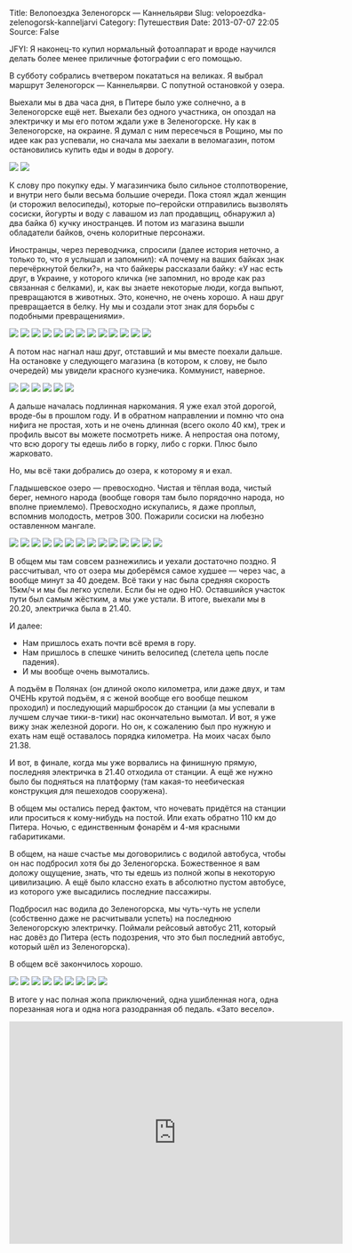 Title: Велопоездка Зеленогорск — Каннельярви
Slug: velopoezdka-zelenogorsk-kanneljarvi
Category: Путешествия
Date: 2013-07-07 22:05
Source: False

JFYI: Я наконец-то купил нормальный фотоаппарат и вроде научился делать более менее приличные фотографии с его помощью.

В субботу собрались вчетвером покататься на великах. Я выбрал маршрут Зеленогорск — Каннельярви. С попутной остановкой у озера.

Выехали мы в два часа дня, в Питере было уже солнечно, а в Зеленогорске ещё нет. Выехали без одного участника, он опоздал на электричку и мы его потом ждали уже в Зеленогорске. Ну как в Зеленогорске, на окраине. Я думал с ним пересечься в Рощино, мы по идее как раз успевали, но сначала мы заехали в веломагазин, потом остановились купить еды и воды в дорогу.

<div class="gallery">
<a href="https://libc6.org/uploads/2013/07/06/dsc_0118.jpg"><img src="https://libc6.org/uploads/2013/07/06/mini/dsc_0118.jpg dsc_0118.jpg"></a>
<a href="https://libc6.org/uploads/2013/07/06/dsc_0119.jpg"><img src="https://libc6.org/uploads/2013/07/06/mini/dsc_0119.jpg dsc_0119.jpg"></a>
</div>

К слову про покупку еды. У магазинчика было сильное столпотворение, и внутри него были весьма большие очереди. Пока стоял ждал женщин (и сторожил велосипеды), которые по–геройски отправились вызволять сосиски, йогурты и воду с лавашом из лап продавщиц, обнаружил а) два байка б) кучку иностранцев. И потом из магазина вышли обладатели байков, очень колоритные персонажи.

Иностранцы, через переводчика, спросили (далее история неточно, а только то, что я услышал и запомнил): «А почему на ваших байках знак перечёркнутой белки?», на что байкеры рассказали байку: «У нас есть друг, в Украине, у которого кличка (не запомнил, но вроде как раз связанная с белками), и, как вы знаете некоторые люди, когда выпьют, превращаются в животных. Это, конечно, не очень хорошо. А наш друг превращается в белку. Ну мы и создали этот знак для борьбы с подобными превращениями».

<div class="gallery">
<a href="https://libc6.org/uploads/2013/07/06/dsc_0123.jpg"><img src="https://libc6.org/uploads/2013/07/06/mini/dsc_0123.jpg dsc_0123.jpg"></a>
<a href="https://libc6.org/uploads/2013/07/06/dsc_0124.jpg"><img src="https://libc6.org/uploads/2013/07/06/mini/dsc_0124.jpg dsc_0124.jpg"></a>
<a href="https://libc6.org/uploads/2013/07/06/dsc_0125.jpg"><img src="https://libc6.org/uploads/2013/07/06/mini/dsc_0125.jpg dsc_0125.jpg"></a>
<a href="https://libc6.org/uploads/2013/07/06/dsc_0126.jpg"><img src="https://libc6.org/uploads/2013/07/06/mini/dsc_0126.jpg dsc_0126.jpg"></a>
<a href="https://libc6.org/uploads/2013/07/06/dsc_0127.jpg"><img src="https://libc6.org/uploads/2013/07/06/mini/dsc_0127.jpg dsc_0127.jpg"></a>
<a href="https://libc6.org/uploads/2013/07/06/dsc_0129.jpg"><img src="https://libc6.org/uploads/2013/07/06/mini/dsc_0129.jpg dsc_0129.jpg"></a>
<a href="https://libc6.org/uploads/2013/07/06/dsc_0130.jpg"><img src="https://libc6.org/uploads/2013/07/06/mini/dsc_0130.jpg dsc_0130.jpg"></a>
<a href="https://libc6.org/uploads/2013/07/06/dsc_0131.jpg"><img src="https://libc6.org/uploads/2013/07/06/mini/dsc_0131.jpg dsc_0131.jpg"></a>
<a href="https://libc6.org/uploads/2013/07/06/dsc_0132.jpg"><img src="https://libc6.org/uploads/2013/07/06/mini/dsc_0132.jpg dsc_0132.jpg"></a>
<a href="https://libc6.org/uploads/2013/07/06/dsc_0133.jpg"><img src="https://libc6.org/uploads/2013/07/06/mini/dsc_0133.jpg dsc_0133.jpg"></a>
<a href="https://libc6.org/uploads/2013/07/06/dsc_0134.jpg"><img src="https://libc6.org/uploads/2013/07/06/mini/dsc_0134.jpg dsc_0134.jpg"></a>
<a href="https://libc6.org/uploads/2013/07/06/dsc_0135.jpg"><img src="https://libc6.org/uploads/2013/07/06/mini/dsc_0135.jpg dsc_0135.jpg"></a>
<a href="https://libc6.org/uploads/2013/07/06/dsc_0142.jpg"><img src="https://libc6.org/uploads/2013/07/06/mini/dsc_0142.jpg dsc_0142.jpg"></a>
</div>

А потом нас нагнал наш друг, отставший и мы вместе поехали дальше. На остановке у следующего магазина (в котором, к слову, не было очередей) мы увидели красного кузнечика. Коммунист, наверное.

<div class="gallery">
<a href="https://libc6.org/uploads/2013/07/06/dsc_0144.jpg"><img src="https://libc6.org/uploads/2013/07/06/mini/dsc_0144.jpg dsc_0144.jpg"></a>
<a href="https://libc6.org/uploads/2013/07/06/dsc_0145.jpg"><img src="https://libc6.org/uploads/2013/07/06/mini/dsc_0145.jpg dsc_0145.jpg"></a>
<a href="https://libc6.org/uploads/2013/07/06/dsc_0146.jpg"><img src="https://libc6.org/uploads/2013/07/06/mini/dsc_0146.jpg dsc_0146.jpg"></a>
<a href="https://libc6.org/uploads/2013/07/06/dsc_0149.jpg"><img src="https://libc6.org/uploads/2013/07/06/mini/dsc_0149.jpg dsc_0149.jpg"></a>
<a href="https://libc6.org/uploads/2013/07/06/dsc_0150.jpg"><img src="https://libc6.org/uploads/2013/07/06/mini/dsc_0150.jpg dsc_0150.jpg"></a>
<a href="https://libc6.org/uploads/2013/07/06/dsc_0152.jpg"><img src="https://libc6.org/uploads/2013/07/06/mini/dsc_0152.jpg dsc_0152.jpg"></a>
</div>

А дальше началась подлинная наркомания. Я уже ехал этой дорогой, вроде-бы в прошлом году. И в обратном направлении и помню что она нифига не простая, хоть и не очень длинная (всего около 40 км), трек и профиль высот вы можете посмотреть ниже. А непростая она потому, что всю дорогу ты едешь либо в горку, либо с горки. Плюс было жарковато.

Но, мы всё таки добрались до озера, к которому я и ехал.

Гладышевское озеро — превосходно. Чистая и тёплая вода, чистый берег, немного народа (вообще говоря там было порядочно народа, но вполне приемлемо). Превосходно искупались, я даже проплыл, вспомнив молодость, метров 300. Пожарили сосиски на любезно оставленном мангале.

<div class="gallery">
<a href="https://libc6.org/uploads/2013/07/06/dsc_0160.jpg"><img src="https://libc6.org/uploads/2013/07/06/mini/dsc_0160.jpg dsc_0160.jpg"></a>
<a href="https://libc6.org/uploads/2013/07/06/dsc_0161.jpg"><img src="https://libc6.org/uploads/2013/07/06/mini/dsc_0161.jpg dsc_0161.jpg"></a>
<a href="https://libc6.org/uploads/2013/07/06/dsc_0163.jpg"><img src="https://libc6.org/uploads/2013/07/06/mini/dsc_0163.jpg dsc_0163.jpg"></a>
<a href="https://libc6.org/uploads/2013/07/06/dsc_0166.jpg"><img src="https://libc6.org/uploads/2013/07/06/mini/dsc_0166.jpg dsc_0166.jpg"></a>
<a href="https://libc6.org/uploads/2013/07/06/dsc_0167.jpg"><img src="https://libc6.org/uploads/2013/07/06/mini/dsc_0167.jpg dsc_0167.jpg"></a>
<a href="https://libc6.org/uploads/2013/07/06/dsc_0169.jpg"><img src="https://libc6.org/uploads/2013/07/06/mini/dsc_0169.jpg dsc_0169.jpg"></a>
<a href="https://libc6.org/uploads/2013/07/06/dsc_0170.jpg"><img src="https://libc6.org/uploads/2013/07/06/mini/dsc_0170.jpg dsc_0170.jpg"></a>
<a href="https://libc6.org/uploads/2013/07/06/dsc_0171.jpg"><img src="https://libc6.org/uploads/2013/07/06/mini/dsc_0171.jpg dsc_0171.jpg"></a>
<a href="https://libc6.org/uploads/2013/07/06/dsc_0172.jpg"><img src="https://libc6.org/uploads/2013/07/06/mini/dsc_0172.jpg dsc_0172.jpg"></a>
<a href="https://libc6.org/uploads/2013/07/06/dsc_0173.jpg"><img src="https://libc6.org/uploads/2013/07/06/mini/dsc_0173.jpg dsc_0173.jpg"></a>
<a href="https://libc6.org/uploads/2013/07/06/dsc_0175.jpg"><img src="https://libc6.org/uploads/2013/07/06/mini/dsc_0175.jpg dsc_0175.jpg"></a>
<a href="https://libc6.org/uploads/2013/07/06/dsc_0176.jpg"><img src="https://libc6.org/uploads/2013/07/06/mini/dsc_0176.jpg dsc_0176.jpg"></a>
<a href="https://libc6.org/uploads/2013/07/06/dsc_0184.jpg"><img src="https://libc6.org/uploads/2013/07/06/mini/dsc_0184.jpg dsc_0184.jpg"></a>
<a href="https://libc6.org/uploads/2013/07/06/dsc_0185.jpg"><img src="https://libc6.org/uploads/2013/07/06/mini/dsc_0185.jpg dsc_0185.jpg"></a>
</div>

В общем мы там совсем разнежились и уехали достаточно поздно. Я рассчитывал, что от озера мы доберёмся самое худшее — через час, а вообще минут за 40 доедем. Всё таки у нас была средняя скорость 15км/ч и мы бы легко успели. Если бы не одно НО. Оставшийся участок пути был самым жёстким, а мы уже устали. В итоге, выехали мы в 20.20, электричка была в 21.40.

И далее:

* Нам пришлось ехать почти всё время в гору.
* Нам пришлось в спешке чинить велосипед (слетела цепь после падения).
* И мы вообще очень вымотались.

А подъём в Полянах (он длиной около километра, или даже двух, и там ОЧЕНЬ крутой подъём, я с женой вообще его вообще пешком проходил) и последующий маршбросок до станции (а мы успевали в лучшем случае тики-в-тики) нас окончательно вымотал. И  вот, я уже вижу знак железной дороги. Но он, к сожалению был про нужную и ехать нам ещё оставалось порядка километра. На моих часах было 21.38.

И вот, в финале, когда мы уже ворвались на финишную прямую, последняя электричка в 21.40 отходила от станции. А ещё же нужно было бы подняться на платформу (там какая-то неебическая конструкция для пешеходов сооружена).

В общем мы остались перед фактом, что ночевать придётся на станции или проситься к кому-нибудь на постой. Или ехать обратно 110 км до Питера. Ночью, с единственным фонарём и 4-мя красными габаритиками.

В общем, на наше счастье мы договорились с водилой автобуса, чтобы он нас подбросил хотя бы до Зеленогорска. Божественное я вам доложу ощущение, знать, что ты едешь из полной жопы в некоторую цивилизацию. А ещё было классно ехать в абсолютно пустом автобусе, из которого уже высадились последние пассажиры.

Подбросил нас водила до Зеленогорска, мы чуть-чуть не успели (собственно даже не расчитывали успеть) на последнюю Зеленогорскую электричку. Поймали рейсовый автобус 211, который нас довёз до Питера (есть подозрения, что это был последний автобус, который шёл из Зеленогорска).

В общем всё закончилось хорошо.

<div class="gallery">
<a href="https://libc6.org/uploads/2013/07/06/dsc_0186.jpg"><img src="https://libc6.org/uploads/2013/07/06/mini/dsc_0186.jpg dsc_0186.jpg"></a>
<a href="https://libc6.org/uploads/2013/07/06/dsc_0187.jpg"><img src="https://libc6.org/uploads/2013/07/06/mini/dsc_0187.jpg dsc_0187.jpg"></a>
<a href="https://libc6.org/uploads/2013/07/06/dsc_0189.jpg"><img src="https://libc6.org/uploads/2013/07/06/mini/dsc_0189.jpg dsc_0189.jpg"></a>
<a href="https://libc6.org/uploads/2013/07/06/dsc_0190.jpg"><img src="https://libc6.org/uploads/2013/07/06/mini/dsc_0190.jpg dsc_0190.jpg"></a>
<a href="https://libc6.org/uploads/2013/07/06/dsc_0191.jpg"><img src="https://libc6.org/uploads/2013/07/06/mini/dsc_0191.jpg dsc_0191.jpg"></a>
<a href="https://libc6.org/uploads/2013/07/06/dsc_0192.jpg"><img src="https://libc6.org/uploads/2013/07/06/mini/dsc_0192.jpg dsc_0192.jpg"></a>
<a href="https://libc6.org/uploads/2013/07/06/dsc_0193.jpg"><img src="https://libc6.org/uploads/2013/07/06/mini/dsc_0193.jpg dsc_0193.jpg"></a>
<a href="https://libc6.org/uploads/2013/07/06/dsc_0194.jpg"><img src="https://libc6.org/uploads/2013/07/06/mini/dsc_0194.jpg dsc_0194.jpg"></a>
<a href="https://libc6.org/uploads/2013/07/06/dsc_0195.jpg"><img src="https://libc6.org/uploads/2013/07/06/mini/dsc_0195.jpg dsc_0195.jpg"></a>
</div>

В итоге у нас полная жопа приключений, одна ушибленная нога, одна порезанная нога и одна нога разодранная об педаль. «Зато весело».

<iframe src="http://www.gpsies.com/mapOnly.do?fileId=rpglszwtinswhxgz" width="600" height="400" frameborder="0" scrolling="no" marginheight="0" marginwidth="0"></iframe>

